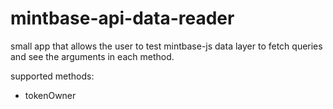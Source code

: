 # mintbase-api-data-reader

small app that allows the user to test mintbase-js data layer to fetch queries and see the arguments in each method.

supported methods:

  - tokenOwner
